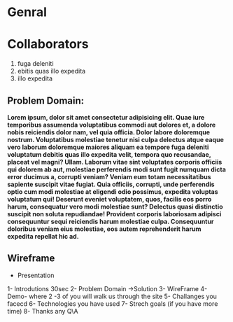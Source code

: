 # Genral 




# Collaborators 
1. fuga deleniti 
1. ebitis quas illo expedita
1. illo expedita





## Problem Domain:
**Lorem ipsum, dolor sit amet consectetur adipisicing elit. Quae iure temporibus assumenda voluptatibus commodi aut dolores et, a dolore nobis reiciendis dolor nam, vel quia officia. Dolor labore doloremque nostrum.
Voluptatibus molestiae tenetur nisi culpa delectus atque eaque vero laborum doloremque maiores aliquam ea tempore fuga deleniti voluptatum debitis quas illo expedita velit, tempora quo recusandae, placeat vel magni? Ullam.
Laborum vitae sint voluptates corporis officiis qui dolorem ab aut, molestiae perferendis modi sunt fugit numquam dicta error ducimus a, corrupti veniam? Veniam eum totam necessitatibus sapiente suscipit vitae fugiat.
Quia officiis, corrupti, unde perferendis optio cum modi molestiae at eligendi odio possimus, expedita voluptas voluptatum qui! Deserunt eveniet voluptatem, quos, facilis eos porro harum, consequatur vero modi molestiae sunt?
Delectus quasi distinctio suscipit non soluta repudiandae! Provident corporis laboriosam adipisci consequuntur sequi reiciendis harum molestiae culpa. Consequuntur doloribus veniam eius molestiae, eos autem reprehenderit harum expedita repellat hic ad.**





## Wireframe 



- Presentation 


1- Introdutions 30sec
2- Problem Domain ->Solution 
3- WireFrame
4- Demo- where 2 -3 of you will walk us through the site
5- Challanges you facecd 
6- Technologies you have used
7- Strech goals (if you have more time)
8- Thanks any Q\A









